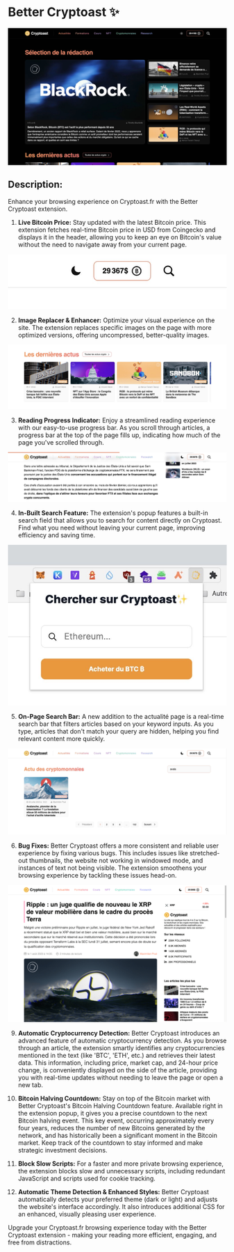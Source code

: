 # Better Cryptoast ✨

![Screenshot](images/screen1.png)

## Description: 

Enhance your browsing experience on Cryptoast.fr with the Better Cryptoast extension.

1. **Live Bitcoin Price:** Stay updated with the latest Bitcoin price. This extension fetches real-time Bitcoin price in USD from Coingecko and displays it in the header, allowing you to keep an eye on Bitcoin's value without the need to navigate away from your current page.

![Screenshot](images/screen2.png)

2. **Image Replacer & Enhancer:** Optimize your visual experience on the site. The extension replaces specific images on the page with more optimized versions, offering uncompressed, better-quality images.

![Screenshot](images/screen3.png)

3. **Reading Progress Indicator:** Enjoy a streamlined reading experience with our easy-to-use progress bar. As you scroll through articles, a progress bar at the top of the page fills up, indicating how much of the page you've scrolled through.

![Screenshot](images/screen4.png)

4. **In-Built Search Feature:** The extension's popup features a built-in search field that allows you to search for content directly on Cryptoast. Find what you need without leaving your current page, improving efficiency and saving time.

![Screenshot](images/screen5.png)

5. **On-Page Search Bar:** A new addition to the actualité page is a real-time search bar that filters articles based on your keyword inputs. As you type, articles that don't match your query are hidden, helping you find relevant content more quickly.

![Screenshot](images/screen6.png)

6. **Bug Fixes:** Better Cryptoast offers a more consistent and reliable user experience by fixing various bugs. This includes issues like stretched-out thumbnails, the website not working in windowed mode, and instances of text not being visible. The extension smoothens your browsing experience by tackling these issues head-on.

![Screenshot](images/screen7.png)

9. **Automatic Cryptocurrency Detection:** Better Cryptoast introduces an advanced feature of automatic cryptocurrency detection. As you browse through an article, the extension smartly identifies any cryptocurrencies mentioned in the text (like 'BTC', 'ETH', etc.) and retrieves their latest data. This information, including price, market cap, and 24-hour price change, is conveniently displayed on the side of the article, providing you with real-time updates without needing to leave the page or open a new tab. 

10. **Bitcoin Halving Countdown:** Stay on top of the Bitcoin market with Better Cryptoast's Bitcoin Halving Countdown feature. Available right in the extension popup, it gives you a precise countdown to the next Bitcoin halving event. This key event, occurring approximately every four years, reduces the number of new Bitcoins generated by the network, and has historically been a significant moment in the Bitcoin market. Keep track of the countdown to stay informed and make strategic investment decisions.

7. **Block Slow Scripts:** For a faster and more private browsing experience, the extension blocks slow and unnecessary scripts, including redundant JavaScript and scripts used for cookie tracking.

8. **Automatic Theme Detection & Enhanced Styles:** Better Cryptoast automatically detects your preferred theme (dark or light) and adjusts the website's interface accordingly. It also introduces additional CSS for an enhanced, visually pleasing user experience.

Upgrade your Cryptoast.fr browsing experience today with the Better Cryptoast extension - making your reading more efficient, engaging, and free from distractions.
